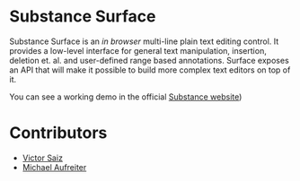 # Substance Surface

Substance Surface is an *in browser* multi-line plain text editing control. It provides a low-level interface for general text manipulation, insertion, deletion et. al. and user-defined range based annotations.
Surface exposes an API that will make it possible to build more complex text editors on top of it.

You can see a working demo in the official [Substance website](http://interior.substance.io/modules/surface.html))

# Contributors

-  [Victor Saiz](http://github.com/vectorsize)
-  [Michael Aufreiter](http://github.com/michael)
